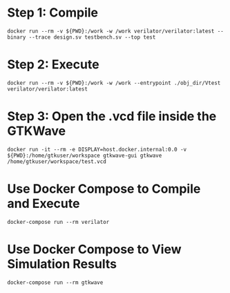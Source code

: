 # Step 1: Compile
```
docker run --rm -v ${PWD}:/work -w /work verilator/verilator:latest --binary --trace design.sv testbench.sv --top test
```

# Step 2: Execute
```
docker run --rm -v ${PWD}:/work -w /work --entrypoint ./obj_dir/Vtest verilator/verilator:latest
```

# Step 3: Open the .vcd file inside the GTKWave
```
docker run -it --rm -e DISPLAY=host.docker.internal:0.0 -v ${PWD}:/home/gtkuser/workspace gtkwave-gui gtkwave /home/gtkuser/workspace/test.vcd
```

# Use Docker Compose to Compile and Execute
```
docker-compose run --rm verilator
```

# Use Docker Compose to View Simulation Results
```
docker-compose run --rm gtkwave
```